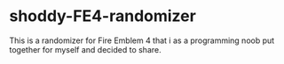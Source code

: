 # shoddy-FE4-randomizer
This is a randomizer for Fire Emblem 4 that i as a programming noob put together for myself and decided to share.
